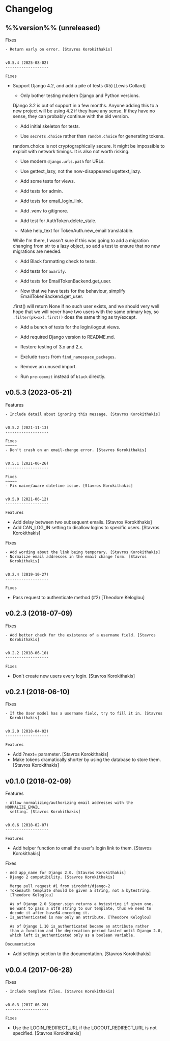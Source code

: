 Changelog
=========


%%version%% (unreleased)
------------------------

Fixes
~~~~~
- Return early on error. [Stavros Korokithakis]


v0.5.4 (2025-08-02)
-------------------

Fixes
~~~~~
- Support Django 4.2, and add a pile of tests (#5) [Lewis Collard]

  * Only bother testing modern Django and Python versions.

  Django 3.2 is out of support in a few months. Anyone adding this to a new
  project will be using 4.2 if they have any sense. If they have no sense,
  they can probably continue with the old version.

  * Add initial skeleton for tests.

  * Use `secrets.choice` rather than `random.choice` for generating tokens.

  random.choice is not cryptographically secure. It might be impossible to
  exploit with network timings. It is also not worth risking.

  * Use modern `django.urls.path` for URLs.

  * Use gettext_lazy, not the now-disappeared ugettext_lazy.

  * Add some tests for views.

  * Add tests for admin.

  * Add tests for email_login_link.

  * Add .venv to gitignore.

  * Add test for AuthToken.delete_stale.

  * Make help_text for TokenAuth.new_email translatable.

  While I'm there, I wasn't sure if this was going to add a migration changing
  from str to a lazy object, so add a test to ensure that no new migrations
  are needed.

  * Add Black formatting check to tests.

  * Add tests for `awarify`.

  * Add tests for EmailTokenBackend.get_user.

  * Now that we have tests for the behaviour, simplify EmailTokenBackend.get_user.

  .first() will return None if no such user exists, and we should very well
  hope that we will never have two users with the same primary key, so
  `.filter(pk=xx).first()` does the same thing as try/except.

  * Add a bunch of tests for the login/logout views.

  * Add required Django version to README.md.

  * Restore testing of 3.x and 2.x.

  * Exclude `tests` from `find_namespace_packages`.

  * Remove an unused import.

  * Run `pre-commit` instead of `black` directly.


v0.5.3 (2023-05-21)
-------------------

Features
~~~~~~~~
- Include detail about ignoring this message. [Stavros Korokithakis]


v0.5.2 (2021-11-13)
-------------------

Fixes
~~~~~
- Don't crash on an email-change error. [Stavros Korokithakis]


v0.5.1 (2021-06-26)
-------------------

Fixes
~~~~~
- Fix naive/aware datetime issue. [Stavros Korokithakis]


v0.5.0 (2021-06-12)
-------------------

Features
~~~~~~~~
- Add delay between two subsequent emails. [Stavros Korokithakis]
- Add CAN_LOG_IN setting to disallow logins to specific users. [Stavros
  Korokithakis]

Fixes
~~~~~
- Add wording about the link being temporary. [Stavros Korokithakis]
- Normalize email addresses in the email change form. [Stavros
  Korokithakis]


v0.2.4 (2019-10-27)
-------------------

Fixes
~~~~~
- Pass request to authenticate method (#2) [Theodore Keloglou]


v0.2.3 (2018-07-09)
-------------------

Fixes
~~~~~
- Add better check for the existence of a username field. [Stavros
  Korokithakis]


v0.2.2 (2018-06-10)
-------------------

Fixes
~~~~~
- Don't create new users every login. [Stavros Korokithakis]


v0.2.1 (2018-06-10)
-------------------

Fixes
~~~~~
- If the User model has a username field, try to fill it in. [Stavros
  Korokithakis]


v0.2.0 (2018-04-02)
-------------------

Features
~~~~~~~~
- Add ?next= parameter. [Stavros Korokithakis]
- Make tokens dramatically shorter by using the database to store them.
  [Stavros Korokithakis]


v0.1.0 (2018-02-09)
-------------------

Features
~~~~~~~~
- Allow normalizing/authorizing email addresses with the NORMALIZE_EMAIL
  setting. [Stavros Korokithakis]


v0.0.6 (2018-02-07)
-------------------

Features
~~~~~~~~
- Add helper function to email the user's login link to them. [Stavros
  Korokithakis]

Fixes
~~~~~
- Add app_name for Django 2.0. [Stavros Korokithakis]
- Django 2 compatibility. [Stavros Korokithakis]

  Merge pull request #1 from sirodoht/django-2
- Tokenauth template should be given a string, not a bytestring.
  [Theodore Keloglou]

  As of Django 2.0 Signer.sign returns a bytestring if given one.
  We want to pass a utf8 string to our template, thus we need to
  decode it after base64-encoding it.
- Is_authenticated is now only an attribute. [Theodore Keloglou]

  As of Django 1.10 is_authenticated became an attribute rather
  than a function and the deprecation period lasted until Django 2.0,
  which left is_authenticated only as a boolean variable.

Documentation
~~~~~~~~~~~~~
- Add settings section to the documentation. [Stavros Korokithakis]


v0.0.4 (2017-06-28)
-------------------

Fixes
~~~~~
- Include template files. [Stavros Korokithakis]


v0.0.3 (2017-06-28)
-------------------

Fixes
~~~~~
- Use the LOGIN_REDIRECT_URL if the LOGOUT_REDIRECT_URL is not
  specified. [Stavros Korokithakis]


